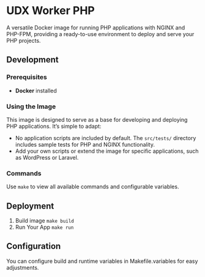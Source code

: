 # UDX Worker PHP

A versatile Docker image for running PHP applications with NGINX and PHP-FPM, providing a ready-to-use environment to deploy and serve your PHP projects.

## Development

### Prerequisites

- **Docker** installed

### Using the Image

This image is designed to serve as a base for developing and deploying PHP applications. It’s simple to adapt:

- No application scripts are included by default. The `src/tests/` directory includes sample tests for PHP and NGINX functionality.
- Add your own scripts or extend the image for specific applications, such as WordPress or Laravel.

### Commands

Use `make` to view all available commands and configurable variables.

## Deployment

1. Build image `make build`
2. Run Your App `make run`

## Configuration

You can configure build and runtime variables in Makefile.variables for easy adjustments.

